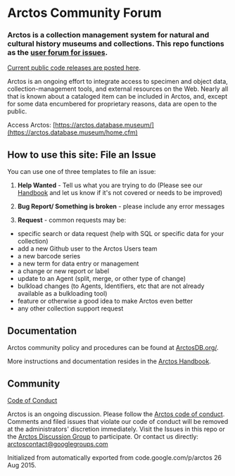 # Arctos Community Forum

### Arctos is a collection management system for natural and cultural history museums and collections. This repo functions as the [user forum for issues](https://github.com/ArctosDB/arctos/issues). 
[Current public code releases are posted here](https://github.com/ArctosDB/arctos-dev). 

Arctos is an ongoing effort to integrate access to specimen and object data, collection-management tools, and external resources on the Web. Nearly all that is known about a cataloged item can be included in Arctos, and, except for some data encumbered for proprietary reasons, data are open to the public.

Access Arctos: [https://arctos.database.museum/](https://arctos.database.museum/home.cfm)

## How to use this site: File an Issue

You can use one of three templates to file an issue:
1. __Help Wanted__ - Tell us what you are trying to do
(Please see our [Handbook](https://handbook.arctosdb.org/) and let us know if it's not covered or needs to be improved)

2. __Bug Report/ Something is broken__ - please include any error messages

3. __Request__ - common requests may be:
 - specific search or data request (help with SQL or specific data for your collection)
 - add a new Github user to the Arctos Users team
 - a new barcode series
 - a new term for data entry or management 
 - a change or new report or label
 - update to an Agent (split, merge, or other type of change)
 - bulkload changes (to Agents, Identifiers, etc that are not already available as a bulkloading tool)
 - feature or otherwise a good idea to make Arctos even better
 - any other collection support request

## Documentation

Arctos community policy and procedures can be found at [ArctosDB.org/](https://arctosdb.org/).

More instructions and documentation resides in the [Arctos Handbook](https://handbook.arctosdb.org).

## Community

[Code of Conduct](https://arctosdb.org/code-of-conduct/)

Arctos is an ongoing discussion. Please follow the [Arctos code of conduct](https://arctosdb.org/code-of-conduct/). Comments and filed issues that violate our code of conduct will be removed at the administrators' discretion immediately. Visit the Issues in this repo or the [Arctos Discussion Group](http://groups.google.com/group/Arctos) to participate. Or contact us directly: arctoscontact@googlegroups.com


Initialized from automatically exported from code.google.com/p/arctos 26 Aug 2015.
